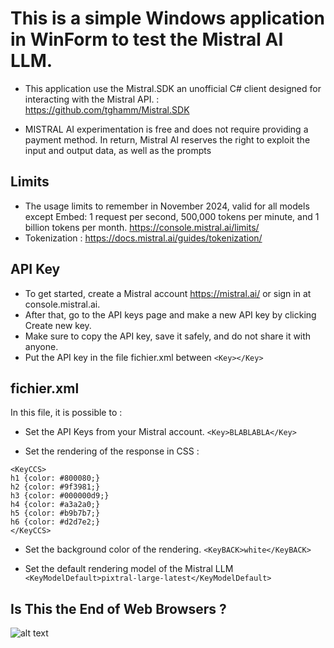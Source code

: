 
# This is a simple Windows application in WinForm to test the Mistral AI LLM.


- This application use the Mistral.SDK an unofficial C# client designed for interacting with the Mistral API. : https://github.com/tghamm/Mistral.SDK

- MISTRAL AI experimentation is free and does not require providing a payment method.
  In return, Mistral AI reserves the right to exploit the input and output data, as well as the prompts
  
## Limits

- The usage limits to remember in November 2024, valid for all models except Embed: 1 request per second, 500,000 tokens per minute, and 1 billion tokens per month.
  https://console.mistral.ai/limits/
- Tokenization  : https://docs.mistral.ai/guides/tokenization/

## API Key

- To get started, create a Mistral account https://mistral.ai/ or sign in at console.mistral.ai.
- After that, go to the API keys page and make a new API key by clicking Create new key. 
- Make sure to copy the API key, save it safely, and do not share it with anyone.
- Put the API key in the file fichier.xml between `<Key></Key> `

## fichier.xml

In this file, it is possible to :

- Set the API Keys from your Mistral account.
 `<Key>BLABLABLA</Key> `

- Set the rendering of the response in CSS :
```
<KeyCCS>
h1 {color: #800080;}
h2 {color: #9f3981;}
h3 {color: #000000d9;}
h4 {color: #a3a2a0;}
h5 {color: #b9b7b7;}
h6 {color: #d2d7e2;}
</KeyCCS>
```
- Set the background color of the rendering.
  `<KeyBACK>white</KeyBACK>`
  
 - Set the default rendering model of the Mistral LLM
  `<KeyModelDefault>pixtral-large-latest</KeyModelDefault>`
  

## Is This the End of Web Browsers ?

![alt text](https://repository-images.githubusercontent.com/893368944/de21e980-7af8-49fd-90c8-9d2c36f375cc)


